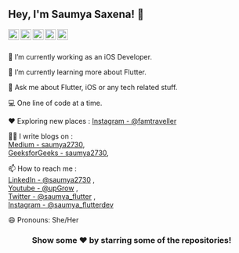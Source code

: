 ## Hey, I'm **Saumya Saxena**! 👋

<a href="https://twitter.com/saumya_flutter">
  <img align="left" alt="Saumya's Twitter" width="22px" src="https://cdn.jsdelivr.net/npm/simple-icons@v3/icons/twitter.svg" />
</a>
<a href="https://www.linkedin.com/in/saumya-saxena-32b75b11a/">
  <img align="left" alt="Saumya's Linkdein" width="22px" src="https://cdn.jsdelivr.net/npm/simple-icons@v3/icons/linkedin.svg" />
</a>
<a href="https://github.com/saumya2730">
  <img align="left" alt="Saumya's Github" width="22px" src="https://cdn.jsdelivr.net/npm/simple-icons@v3/icons/github.svg" />
</a>
<a href="https://www.instagram.com/saumya_flutterdev/">
  <img align="left" alt="Saumya's Instagram" width="22px" src="https://cdn.jsdelivr.net/npm/simple-icons@v3/icons/instagram.svg" />
</a>
<a href="https://www.youtube.com/channel/UC_jIWWEU_8ROmlZc9vOdR4A">
  <img align="left" alt="Saumya's Youtube" width="22px" src="https://cdn.jsdelivr.net/npm/simple-icons@v3/icons/youtube.svg" />
</a>

<br/>
<br/>

🔭 I’m currently working as an iOS Developer. <br />

🌱 I’m currently learning more about Flutter. <br />

💬 Ask me about Flutter, iOS or any tech related stuff. <br />

💻 One line of code at a time. <br />

♥️ Exploring new places : [Instagram - @famtraveller](https://www.instagram.com/famtraveller/)  <br />

✍🏻 I write blogs on : <br />
[Medium - saumya2730](https://medium.com/@saumya.saxena2730), <br />
[GeeksforGeeks - saumya2730](https://auth.geeksforgeeks.org/user/saumyasaxena2730/articles), <br />

📫 How to reach me : <br />
[LinkedIn - @saumya2730](https://www.linkedin.com/in/saumya-saxena-32b75b11a/) , <br />
[Youtube - @upGrow](https://www.youtube.com/channel/UC_jIWWEU_8ROmlZc9vOdR4A) , <br />
[Twitter - @saumya_flutter](https://twitter.com/saumya_flutter) , <br />
[Instagram - @saumya_flutterdev](https://www.instagram.com/saumya_flutterdev/) <br />

😄 Pronouns: She/Her

<div align="center">

### Show some ❤️ by starring some of the repositories!

</div>
